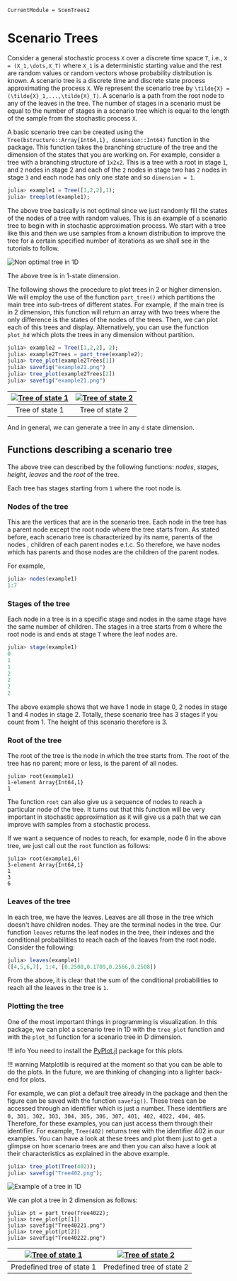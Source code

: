 ```@meta
CurrentModule = ScenTrees2
```

# Scenario Trees

Consider a general stochastic process ``X`` over a discrete time space ``T``, i.e., ``X = (X_1,\dots,X_T)`` where ``X_1`` is a deterministic starting value and the rest are random values or random vectors whose probability distribution is known. A scenario tree is a discrete time and discrete state process approximating the process `X`. We represent the scenario tree by ``\tilde{X} = (\tilde{X}_1,...,\tilde{X}_T)``. A scenario is a path from the root node to any of the leaves in the tree. The number of stages in a scenario must be equal to the number of stages in a scenario tree which is equal to the length of the sample from the stochastic process ``X``.

A basic scenario tree can be created using the `Tree(bstructure::Array{Int64,1}, dimension::Int64)` function in the package. This function takes the branching structure of the tree and the dimension of the states that you are working on. For example, consider a tree with a branching structure of `1x2x2`. This is a tree with a root in stage `1`, and `2` nodes in stage 2 and each of the `2` nodes in stage two has `2` nodes in stage `3` and each node has only one state and so `dimension = 1`.

```julia
julia> example1 = Tree([1,2,2],1);
julia> treeplot(example1);
```

The above tree basically is not optimal since we just randomly fill the states of the nodes of a tree with random values. This is an example of a scenario tree to begin with in stochastic approximation process. We start with a tree like this and then we use samples from a known distribution to improve the tree for a certain specified number of iterations as we shall see in the tutorials to follow.

![Non optimal tree in 1D](../assets/example1.png)

The above tree is in 1-state dimension.

The following shows the procedure to plot trees in 2 or higher dimension. We will employ the use of the function `part_tree()` which partitions the main tree into sub-trees of different states. For example, if the main tree is in 2 dimension, this function will return an array with two trees where the only difference is the states of the nodes of the trees. Then, we can plot each of this trees and display. Alternatively, you can use the function `plot_hd` which plots the trees in any dimension without partition.

```julia
julia> example2 = Tree([1,2,2], 2);
julia> example2Trees = part_tree(example2);
julia> tree_plot(example2Trees[1])
julia> savefig("example21.png")
julia> tree_plot(example2Trees[2])
julia> savefig("example21.png")
```

| [![Tree of state 1 ](../assets/example21.png)](../assets/example21.png)  | [![Tree of state 2](../assets/example22.png)](../assets/example22.png) |
|:---:|:---:|
| Tree of state 1 | Tree of state 2 |

And in general, we can generate a tree in any `d` state dimension.

## Functions describing a scenario tree

The above tree can described by the following functions: _nodes_, _stages_, _height_, _leaves_ and the _root_ of the tree.

Each tree has stages starting from ``1`` where the root node is.

### Nodes of the tree

This are the vertices that are in the scenario tree. Each node in the tree has a parent node except the root node where the tree starts from. As stated before, each scenario tree is characterized by its name, parents of the nodes , children of each parent nodes e.t.c. So therefore, we have nodes which has parents and those nodes are the children of the parent nodes.

For example,

```julia
julia> nodes(example1)
1:7
```

### Stages of the tree

Each node in a tree is in a specific stage and nodes in the same stage have the same number of children. The stages in a tree starts from `0` where the root node is and ends at stage `T` where the leaf nodes are.

```julia
julia> stage(example1)
0
1
1
2
2
2
2
```

The above example shows that we have 1 node in stage 0, 2 nodes in stage 1 and 4 nodes in stage 2. Totally, these scenario tree has 3 stages if you count from 1. The height of this scenario therefore is 3.

### Root of the tree

The root of the tree is the node in which the tree starts from. The root of the tree has no parent; more or less, is the parent of all nodes.

```@repl
julia> root(example1)
1-element Array{Int64,1}
1
```

The function `root` can also give us a sequence of nodes to reach a particular node of the tree. It turns out that this function will be very important in stochastic approximation as it will give us a path that we can improve with samples from a stochastic process.

If we want a sequence of nodes to reach, for example, node 6 in the above tree, we just call out the `root` function as follows:

```@repl
julia> root(example1,6)
3-element Array{Int64,1}
1
3
6
```

### Leaves of the tree

In each tree, we have the leaves. Leaves are all those in the tree which doesn't have children nodes. They are the terminal nodes in the tree. Our function `leaves` returns the leaf nodes in the tree, their indexes and the conditional probabilities to reach each of the leaves from the root node. Consider the following:

```julia
julia> leaves(example1)
([4,5,6,7], 1:4, [0.2508,0.1709,0.2566,0.2508])
```

From the above, it is clear that the sum of the conditional probabilities to reach all the leaves in the tree is `1`.

### Plotting the tree

One of the most important things in programming is visualization. In this package, we can plot a scenario tree in 1D with the `tree_plot` function and with the `plot_hd` function for a scenario tree in D dimension.

!!! info
    You need to install the [PyPlot.jl](https://github.com/JuliaPy/PyPlot.jl) package for this plots.

!!! warning
    Matplotlib is required at the moment so that you can be able to do the plots.
    In the future, we are thinking of changing into a lighter back-end for plots.

For example, we can plot a default tree already in the package and then the figure can be saved with the function `savefig()`. These trees can be accessed through an identifier which is just a number. These identifiers are `0, 301, 302, 303, 304, 305, 306, 307, 401, 402, 4022, 404, 405`. Therefore, for these examples, you can just access them through their identifier. For example, `Tree(402)` returns tree with the identifier 402 in our examples. You can have a look at these trees and plot them just to get a glimpse on how scenario trees are and then you can also have a look at their characteristics as explained in the above example.

```julia
julia> tree_plot(Tree(402));
julia> savefig("Tree402.png");
```

![Example of a tree in 1D](../assets/Tree402.png)

We can plot a tree in 2 dimension as follows:

```@repl
julia> pt = part_tree(Tree4022);
julia> tree_plot(pt[1])
julia> savefig("Tree40221.png")
julia> tree_plot(pt[2])
julia> savefig("Tree40222.png")
```
| [![Tree of state 1 ](../assets/Tree40221.png)](../assets/Tree40221.png)  | [![Tree of state 2](../assets/Tree40222.png)](../assets/Tree40222.png) |
|:---:|:---:|
| Predefined tree of state 1 | Predefined tree of state 2 |

